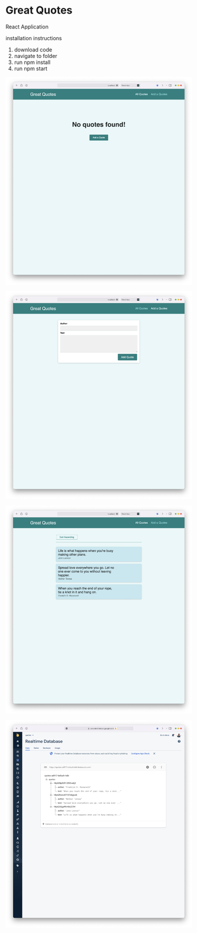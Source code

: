 # Great Quotes
React Application

installation instructions
1. download code
2. navigate to folder
3. run npm install
4. run npm start

![](https://github.com/ShalevL/greatQuotesFinal/blob/main/1.png)

![](https://github.com/ShalevL/greatQuotesFinal/blob/main/2.png)

![](https://github.com/ShalevL/greatQuotesFinal/blob/main/3.png)

![](https://github.com/ShalevL/greatQuotesFinal/blob/main/4.png)
